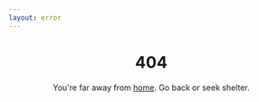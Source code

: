 ```yaml
---
layout: error
---
```


<div align="center">
  <h1>404</h1>
  <p>You're far away from <a href="/">home</a>. Go back or seek shelter.</p>
</div>
